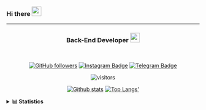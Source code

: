 ### Hi there <img height="25" width="25"  src="https://camo.githubusercontent.com/35d3d11359a49bf12aebb834cc13fd81b95eff4e/68747470733a2f2f6d656469612e67697068792e636f6d2f6d656469612f6876524a434c467a6361737252346961377a2f67697068792e676966">

<hr>

<div align="center">
  
### Back-End Developer <img height="25" src="https://camo.githubusercontent.com/40dff491d4e8123af55298ef908faedb66c463e5/68747470733a2f2f6d656469612e67697068792e636f6d2f6d656469612f57556c706c634d704f43456d5447427442572f67697068792e676966">
 
</div>

<br>

<div align="center">

[![GitHub followers](https://img.shields.io/github/followers/hanifazzuhdi?label=Follow&style=social)](https://github.com/hanifazzuhdi/?tab=follow) 
[![Instagram Badge](https://img.shields.io/badge/-hanifazzuhdi-blue?style=social&logo=Instagram&link=https://www.instagram.com/hnfhanif52/)](https://www.instagram.com/hnfhanif52/)
[![Telegram Badge](https://img.shields.io/badge/-hanifazzuhdi-blue?style=social&logo=telegram&link=https://www.t.me/hanif0198/)](https://www.t.me/hanif0198/) 

![visitors](https://visitor-badge.glitch.me/badge?page_id=hanifazzuhdi.hanifazzuhdi)

[![Github stats](https://github-readme-stats.vercel.app/api?username=hanifazzuhdi&count_private=true&title_color=333&text_color=777&show_icons=true&icon_color=333&line_height=20px)](https://github.com/hanifazzuhdi)
[![Top Langs'](https://github-readme-stats.vercel.app/api/top-langs/?username=hanifazzuhdi&layout=compact)](https://github.com/hanifazzuhdi) 

 </div>
 
<details>
  <summary><b> 📊 Statistics </b></summary>
  
  <br/>
  
  <!--START_SECTION:waka-->
![Lines of code](https://img.shields.io/badge/From%20Hello%20World%20I%27ve%20Written-7.3%20million%20lines%20of%20code-blue)

**🐱 My Github Data** 

> 🏆 470 Contributions in the Year 2021
 > 
> 📦 255.7 kB Used in Github's Storage 
 > 
> 🚫 Not Opted to Hire
 > 
> 📜 22 Public Repositories 
 > 
> 🔑 17 Private Repositories  
 > 
**I'm an Early 🐤** 

```text
🌞 Morning    278 commits    ██████████░░░░░░░░░░░░░░░   42.19% 
🌆 Daytime    231 commits    ████████░░░░░░░░░░░░░░░░░   35.05% 
🌃 Evening    119 commits    ████░░░░░░░░░░░░░░░░░░░░░   18.06% 
🌙 Night      31 commits     █░░░░░░░░░░░░░░░░░░░░░░░░   4.7%

```
📅 **I'm Most Productive on Tuesday** 

```text
Monday       89 commits     ███░░░░░░░░░░░░░░░░░░░░░░   13.51% 
Tuesday      128 commits    ████░░░░░░░░░░░░░░░░░░░░░   19.42% 
Wednesday    105 commits    ████░░░░░░░░░░░░░░░░░░░░░   15.93% 
Thursday     112 commits    ████░░░░░░░░░░░░░░░░░░░░░   17.0% 
Friday       80 commits     ███░░░░░░░░░░░░░░░░░░░░░░   12.14% 
Saturday     84 commits     ███░░░░░░░░░░░░░░░░░░░░░░   12.75% 
Sunday       61 commits     ██░░░░░░░░░░░░░░░░░░░░░░░   9.26%

```


📊 **This Week I Spent My Time On** 

```text
⌚︎ Time Zone: Asia/Jakarta

💬 Programming Languages: 
PHP                      12 hrs 29 mins      ███████████░░░░░░░░░░░░░░   43.77% 
Blade Template           8 hrs 49 mins       ███████░░░░░░░░░░░░░░░░░░   30.95% 
JavaScript               4 hrs 13 mins       ███░░░░░░░░░░░░░░░░░░░░░░   14.84% 
HTML                     2 hrs 29 mins       ██░░░░░░░░░░░░░░░░░░░░░░░   8.72% 
JSON                     21 mins             ░░░░░░░░░░░░░░░░░░░░░░░░░   1.24%

🔥 Editors: 
VS Code                  28 hrs 24 mins      █████████████████████████   99.58% 
PhpStorm                 7 mins              ░░░░░░░░░░░░░░░░░░░░░░░░░   0.42%

💻 Operating System: 
Mac                      28 hrs 31 mins      █████████████████████████   100.0%

```


 Last Updated on 19/08/2021
<!--END_SECTION:waka-->
</details>
